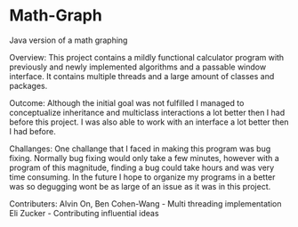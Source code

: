 # Math-Graph
Java version of a math graphing

Overview: This project contains a mildly functional calculator program with previously and newly implemented algorithms and a passable window interface. It contains multiple threads and a large amount of classes and packages.

Outcome: Although the initial goal was not fulfilled I managed to conceptualize inheritance and multiclass interactions a lot better then I had before this project. I was also able to work with an interface a lot better then I had before.

Challanges: One challange that I faced in making this program was bug fixing. Normally bug fixing would only take a few minutes, however with a program of this magnitude, finding a bug could take hours and was very time consuming. In the future I hope to organize my programs in a better was so degugging wont be as large of an issue as it was in this project.

Contributers: Alvin On, Ben Cohen-Wang - Multi threading implementation
              Eli Zucker - Contributing influential ideas
